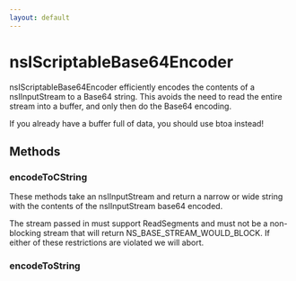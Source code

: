 ```yaml
---
layout: default
---
```


# nsIScriptableBase64Encoder #

nsIScriptableBase64Encoder efficiently encodes the contents
of a nsIInputStream to a Base64 string.  This avoids the need
to read the entire stream into a buffer, and only then do the
Base64 encoding.

 If you already have a buffer full of data, you should use
 btoa instead!


## Methods ##

### encodeToCString ###

 These methods take an nsIInputStream and return a narrow or wide
 string with the contents of the nsIInputStream base64 encoded.

 The stream passed in must support ReadSegments and must not be
 a non-blocking stream that will return NS_BASE_STREAM_WOULD_BLOCK.
 If either of these restrictions are violated we will abort.


### encodeToString ###
